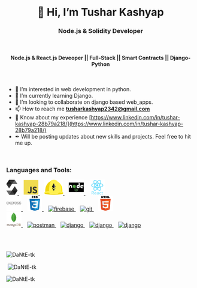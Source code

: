 <h1 align="center">👋 Hi, I’m Tushar Kashyap</h1>
<h3 align="center">Node.js & Solidity Developer</h3>
<br>
<h4 align="center">Node.js & React.js Deveoper || Full-Stack || Smart Contracts || Django-Python</h4>
<br>

- 👀 I’m interested in web development in python.
- 🌱 I’m currently learning Django.
- 💞️ I’m looking to collaborate on django based web_apps.
- 📫 How to reach me **tusharkashyap2342@gmail.com**
- 🌃 Know about my experience [https://www.linkedin.com/in/tushar-kashyap-28b79a218/](https://www.linkedin.com/in/tushar-kashyap-28b79a218/) 
- ✒ Will be posting updates about new skills and projects. Feel free to hit me up.

<br>

<h3 align="left"><b>Languages and Tools:</b></h3>
<p align="left">
  
<!-- solidity -->
<a href="https://docs.soliditylang.org/en/v0.8.17/#" target="_blank" rel="noreferrer"> 
<img src="./solidity.png" alt="solidity" width="30" height="40"/> </a>
&nbsp;&nbsp;
  
<!--  javascript-->
<a href="https://developer.mozilla.org/en-US/docs/Web/JavaScript" target="_blank" rel="noreferrer"> 
<img src="https://raw.githubusercontent.com/devicons/devicon/master/icons/javascript/javascript-original.svg" alt="javascript" width="40" height="40"/> </a> 
 &nbsp;&nbsp;

<!--  hardhat-->
<a href="https://hardhat.org/docs" target="_blank" rel="noreferrer"> 
<img src="./hardhat.png" alt="solidity" width="50" height="40"/> </a>
  &nbsp;&nbsp;
  
<!-- nodejs -->
<a href="https://nodejs.org" target="_blank" rel="noreferrer"> 
<img src="./nodejs.png" alt="nodejs" width="40" height="40"/> </a>
  &nbsp;&nbsp;
  
<!-- reactjs -->
<a href="https://reactjs.org/" target="_blank" rel="noreferrer"> 
<img src="https://raw.githubusercontent.com/devicons/devicon/master/icons/react/react-original-wordmark.svg" alt="react" width="40" height="40"/> </a>

  <br>
  
<!-- express -->
<a href="https://expressjs.com" target="_blank" rel="noreferrer"> 
<img src="https://raw.githubusercontent.com/devicons/devicon/master/icons/express/express-original-wordmark.svg" alt="express" width="40" height="40"/> </a>  
  &nbsp;&nbsp;

<!-- css -->
<a href="https://www.w3schools.com/css/" target="_blank" rel="noreferrer"> 
<img src="https://raw.githubusercontent.com/devicons/devicon/master/icons/css3/css3-original-wordmark.svg" alt="css3" width="40" height="40"/> </a> 
  &nbsp;&nbsp;

<!-- <a href="https://www.docker.com/" target="_blank" rel="noreferrer"> 
<img src="https://raw.githubusercontent.com/devicons/devicon/master/icons/docker/docker-original-wordmark.svg" alt="docker" width="40" height="40"/> </a>  -->

<!-- firebase -->
<a href="https://firebase.google.com/" target="_blank" rel="noreferrer"> 
<img src="https://www.vectorlogo.zone/logos/firebase/firebase-icon.svg" alt="firebase" width="40" height="40"/> </a> 
  &nbsp;&nbsp;

<!-- git -->
<a href="https://git-scm.com/" target="_blank" rel="noreferrer"> 
<img src="https://www.vectorlogo.zone/logos/git-scm/git-scm-icon.svg" alt="git" width="40" height="40"/> </a> 
  &nbsp;&nbsp;

<!-- html -->
<a href="https://www.w3.org/html/" target="_blank" rel="noreferrer"> 
<img src="https://raw.githubusercontent.com/devicons/devicon/master/icons/html5/html5-original-wordmark.svg" alt="html5" width="40" height="40"/> </a> 

  <br>
  
<!-- mongodb -->
<a href="https://www.mongodb.com/" target="_blank" rel="noreferrer"> 
<img src="https://raw.githubusercontent.com/devicons/devicon/master/icons/mongodb/mongodb-original-wordmark.svg" alt="mongodb" width="40" height="40"/> </a> 
  &nbsp;&nbsp;

<!-- postman -->
<a href="https://postman.com" target="_blank" rel="noreferrer"> 
<img src="https://www.vectorlogo.zone/logos/getpostman/getpostman-icon.svg" alt="postman" width="40" height="40"/> </a>
  &nbsp;&nbsp;

<!-- django -->
<a href="https://www.djangoproject.com" target="_blank" rel="noreferrer"> 
<img src="https://www.djangoproject.com/m/img/logos/django-logo-negative.svg" alt="django" width="40" height="40"/> </a>
  &nbsp;&nbsp;

<!-- java -->
<a href="https://www.java.com/en" target="_blank" rel="noreferrer"> 
<img src="https://www.vectorlogo.zone/logos/java/java-ar21.png" alt="django" width="60" height="40"/> </a>
  &nbsp;&nbsp;

<!-- python -->
<a href="https://www.python.org" target="_blank" rel="noreferrer"> 
<img src="https://upload.wikimedia.org/wikipedia/commons/thumb/0/0a/Python.svg/2048px-Python.svg.png" alt="django" width="40" height="40"/> </a>

</p>

<!-- <a href="https://github.com/puppeteer/puppeteer" target="_blank" rel="noreferrer"> 
<img src="https://www.vectorlogo.zone/logos/pptrdev/pptrdev-official.svg" alt="puppeteer" width="40" height="40"/> </a>  -->

<br><br>
<!-- Statisticts -->
<p>&nbsp;<img align="left" src="https://github-readme-stats.vercel.app/api/top-langs?username=DaNtE-tk&show_icons=true&locale=en&layout=compact" alt="DaNtE-tk" /></p>

<p>&nbsp;<img align="center" src="https://github-readme-stats.vercel.app/api?username=DaNtE-tk&show_icons=true&locale=en" alt="DaNtE-tk" /></p>

<p><img align="center" src="https://github-readme-streak-stats.herokuapp.com/?user=DaNtE-tk&" alt="DaNtE-tk" /></p>

<!---
DaNtE-tk/DaNtE-tk is a ✨ special ✨ repository because its `README.md` (this file) appears on your GitHub profile.
You can click the Preview link to take a look at your changes.
--->
